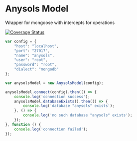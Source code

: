 # Anysols Model
Wrapper for mongoose with intercepts for operations

[![Coverage Status](https://coveralls.io/repos/github/anysols/anysols-model/badge.svg?branch=master)](https://coveralls.io/github/anysols/anysols-model?branch=master)

```js
var config = {
	"host": "localhost",
	"port": "27017",
	"name": "anysols",
	"user": "root",
	"password": "root",
	"dialect": "mongodb"
};

var anysolsModel = new AnysolsModel(config);

anysolsModel.connect(config).then(() => {
    console.log('connection success');
    anysolsModel.databaseExists().then(() => {
        console.log('database "anysols" exists');
    }, () => {
        console.log('no such database "anysols" exists');
    });
}, function () {
    console.log('connection failed');
});
```
